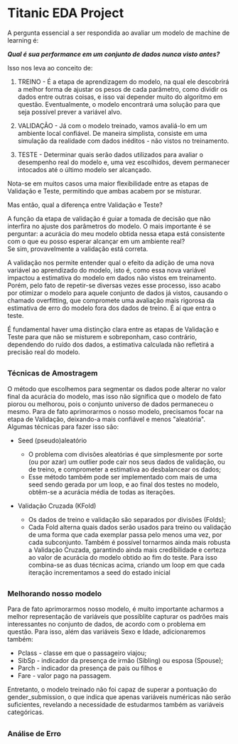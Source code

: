 ﻿# Titanic EDA Project

A pergunta essencial a ser respondida ao avaliar um modelo de machine de learning é:

***Qual é sua performance em um conjunto de dados nunca visto antes?***  
  
  Isso nos leva ao conceito de:

1. TREINO - É a etapa de aprendizagem do modelo, na qual ele descobrirá a melhor forma de ajustar os pesos de cada parâmetro, como dividir os dados entre outras coisas, e isso vai depender muito do algoritmo em questão. Eventualmente, o modelo encontrará uma solução para que seja possível prever a variável alvo.
 
2. VALIDAÇÃO - Já com o modelo treinado, vamos avaliá-lo em um ambiente local confiável. De maneira simplista, consiste em uma simulação da realidade com dados inéditos - não vistos no treinamento.

3. TESTE - Determinar quais serão dados utilizados para avaliar o desempenho real do modelo e, uma vez escolhidos, devem permanecer intocados até o último modelo ser alcançado.

Nota-se em muitos casos uma maior flexibilidade entre as etapas de Validação e Teste, permitindo que ambas acabem por se misturar.

Mas então, qual a diferença entre Validação e Teste?

A função da etapa de validação é guiar a tomada de decisão que não interfira no ajuste dos parâmetros do modelo. O mais importante é se perguntar: a acurácia do meu modelo obtida nessa etapa está consistente com o que eu posso esperar alcançar em um ambiente real?  
Se sim, provavelmente a validação está correta.

A validação nos permite entender qual o efeito da adição de uma nova variável ao aprendizado do modelo, isto é, como essa nova variável impactou a estimativa do modelo em dados não vistos em treinamento. Porém, pelo fato de repetir-se diversas vezes esse processo, isso acabo por otimizar o modelo para aquele conjunto de dados já vistos, causando o chamado overfitting, que compromete uma avaliação mais rigorosa da estimativa de erro do modelo fora dos dados de treino. É aí que entra o teste.

É fundamental haver uma distinção clara entre as etapas de Validação e Teste para que não se misturem e sobreponham, caso contrário, dependendo do ruído dos dados, a estimativa calculada não refletirá a precisão real do modelo.

## 
### Técnicas de Amostragem 
O método que escolhemos para segmentar os dados pode alterar no valor final da acurácia do modelo, mas isso não significa que o modelo de fato piorou ou melhorou, pois o conjunto universo de dados permaneceu o mesmo. Para de fato aprimorarmos o nosso modelo, precisamos focar na etapa de Validação, deixando-a mais confiável e menos "aleatória". Algumas técnicas para fazer isso são:

- Seed (pseudo)aleatório
  - O problema com divisões aleatórias é que simplesmente por sorte (ou por azar) um outlier pode cair nos seus dados de validação, ou de treino, e comprometer a estimativa ao desbalancear os dados;
  - Esse método também pode ser implementado com mais de uma seed sendo gerada por um loop, e ao final dos testes no modelo, obtêm-se a acurácia média de todas as iterações. 

- Validação Cruzada (KFold)
  - Os dados de treino e validação são separados por divisões (Folds);
  - Cada Fold alterna quais dados serão usados para treino ou validação de uma forma que cada exemplar passa pelo menos uma vez, por cada subconjunto.
Também é possível tornarmos ainda mais robusta a Validação Cruzada, garantindo ainda mais credibilidade e certeza ao valor de acurácia do modelo obtido ao fim do teste. Para isso combina-se as duas técnicas acima, criando um loop em que cada iteração incrementamos a seed do estado inicial
##
### Melhorando nosso modelo
Para de fato aprimorarmos nosso modelo, é muito importante acharmos a melhor representação de variáveis que possiblite capturar os padrões mais interessantes no conjunto de dados, de acordo com o problema em questão. Para isso, além das variáveis Sexo e Idade, adicionaremos também: 
- Pclass - classe em que o passageiro viajou;
- SibSp - indicador da presença de irmão (Sibling) ou esposa (Spouse);
- Parch - indicador da presença de pais ou filhos e
- Fare - valor pago na passagem.

Entretanto, o modelo treinado não foi capaz de superar a pontuação do gender_submission, o que indica que apenas variáveis numéricas não serão suficientes, revelando a necessidade de estudarmos também as variáveis categóricas.
##
### Análise de Erro
